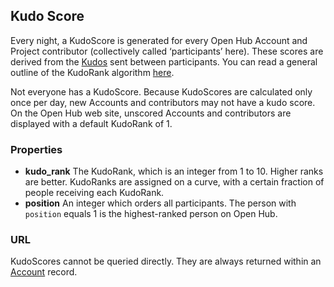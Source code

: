 ## Kudo Score

Every night, a KudoScore is generated for every Open Hub Account and Project contributor (collectively called ‘participants’ here). These scores are derived from the [Kudos](kudo.md) sent between participants. You can read a general outline of the KudoRank algorithm [here](http://blog.openhub.net/kudos/).

Not everyone has a KudoScore. Because KudoScores are calculated only once per day, new Accounts and contributors may not have a kudo score. On the Open Hub web site, unscored Accounts and contributors are displayed with a default KudoRank of 1.

### Properties

+ __kudo_rank__
    The KudoRank, which is an integer from 1 to 10. Higher ranks are better. KudoRanks are assigned on a curve, with a certain fraction of people receiving each KudoRank.
+ __position__
    An integer which orders all participants. The person with `position` equals 1 is the highest-ranked person on Open Hub.

### URL
KudoScores cannot be queried directly. They are always returned within an [Account](account.md) record.
